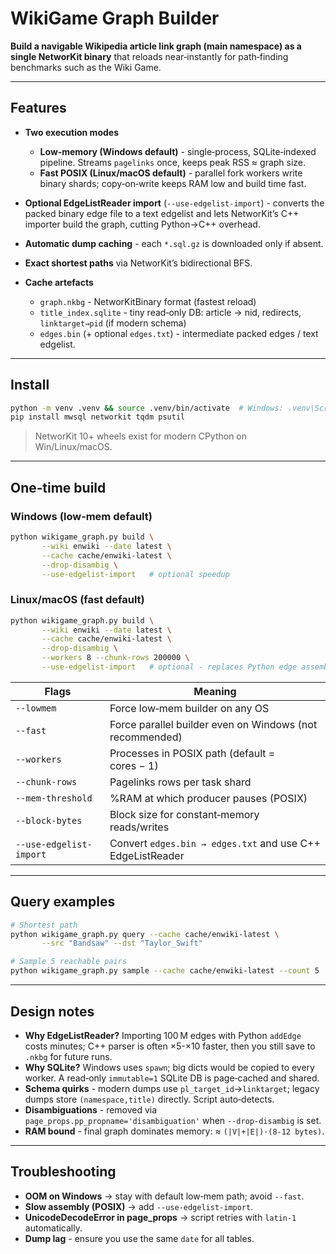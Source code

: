 # WikiGame Graph Builder

**Build a navigable Wikipedia article link graph (main namespace) as a single NetworKit binary** that reloads near‑instantly for path‑finding benchmarks such as the Wiki Game.

---

## Features

* **Two execution modes**

  * **Low‑memory (Windows default)** - single‑process, SQLite‑indexed pipeline.  Streams `pagelinks` once, keeps peak RSS ≈ graph size.
  * **Fast POSIX (Linux/macOS default)** - parallel fork workers write binary shards; copy‑on‑write keeps RAM low and build time fast.
* **Optional EdgeListReader import** (`--use-edgelist-import`) - converts the packed binary edge file to a text edgelist and lets NetworKit’s C++ importer build the graph, cutting Python→C++ overhead.
* **Automatic dump caching** - each `*.sql.gz` is downloaded only if absent.
* **Exact shortest paths** via NetworKit’s bidirectional BFS.
* **Cache artefacts**

  * `graph.nkbg` - NetworKitBinary format (fastest reload)
  * `title_index.sqlite` - tiny read‑only DB: article → nid, redirects, `linktarget→pid` (if modern schema)
  * `edges.bin` (+ optional `edges.txt`) - intermediate packed edges / text edgelist.

---

## Install

```bash
python -m venv .venv && source .venv/bin/activate  # Windows: .venv\Scripts\activate
pip install mwsql networkit tqdm psutil
```

> NetworKit 10+ wheels exist for modern CPython on Win/Linux/macOS.

---

## One‑time build

### Windows (low‑mem default)

```bash
python wikigame_graph.py build \
       --wiki enwiki --date latest \
       --cache cache/enwiki-latest \
       --drop-disambig \
       --use-edgelist-import   # optional speedup
```

### Linux/macOS (fast default)

```bash
python wikigame_graph.py build \
       --wiki enwiki --date latest \
       --cache cache/enwiki-latest \
       --drop-disambig \
       --workers 8 --chunk-rows 200000 \
       --use-edgelist-import   # optional - replaces Python edge assembly
```

| Flags                   | Meaning                                                    |
| ----------------------- | ---------------------------------------------------------- |
| `--lowmem`              | Force low‑mem builder on any OS                            |
| `--fast`                | Force parallel builder even on Windows (not recommended)   |
| `--workers`             | Processes in POSIX path (default = cores − 1)              |
| `--chunk-rows`          | Pagelinks rows per task shard                              |
| `--mem-threshold`       | %RAM at which producer pauses (POSIX)                      |
| `--block-bytes`         | Block size for constant‑memory reads/writes                |
| `--use-edgelist-import` | Convert `edges.bin → edges.txt` and use C++ EdgeListReader |

---

## Query examples

```bash
# Shortest path
python wikigame_graph.py query --cache cache/enwiki-latest \
       --src "Bandsaw" --dst "Taylor_Swift"

# Sample 5 reachable pairs
python wikigame_graph.py sample --cache cache/enwiki-latest --count 5
```

---

## Design notes

* **Why EdgeListReader?** Importing 100 M edges with Python `addEdge` costs minutes; C++ parser is often ×5-×10 faster, then you still save to `.nkbg` for future runs.
* **Why SQLite?** Windows uses `spawn`; big dicts would be copied to every worker. A read‑only `immutable=1` SQLite DB is page‑cached and shared.
* **Schema quirks** - modern dumps use `pl_target_id`→`linktarget`; legacy dumps store `(namespace,title)` directly. Script auto‑detects.
* **Disambiguations** - removed via `page_props.pp_propname='disambiguation'` when `--drop-disambig` is set.
* **RAM bound** - final graph dominates memory: ≈ `(|V|+|E|)·(8-12 bytes)`.

---

## Troubleshooting

* **OOM on Windows** → stay with default low‑mem path; avoid `--fast`.
* **Slow assembly (POSIX)** → add `--use-edgelist-import`.
* **UnicodeDecodeError in page\_props** → script retries with `latin‑1` automatically.
* **Dump lag** - ensure you use the same `date` for all tables.
